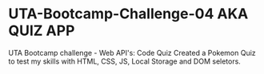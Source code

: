 # UTA-Bootcamp-Challenge-04 AKA QUIZ APP
UTA Bootcamp challenge - Web API's: Code Quiz
Created a Pokemon Quiz to test my skills with HTML, CSS, JS, Local Storage and DOM seletors.
